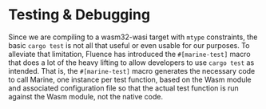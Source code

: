 # Testing & Debugging

Since we are compiling to a wasm32-wasi target with `mtype` constraints, the basic `cargo test` is not all that useful or even usable for our purposes. To alleviate that limitation, Fluence has introduced the `#[marine-test]` macro that does a lot of the heavy lifting to allow developers to use `cargo test` as intended. That is, the `#[marine-test]` macro generates the necessary code to call Marine, one instance per test function, based on the Wasm module and associated configuration file so that the actual test function is run against the Wasm module, not the native code.
